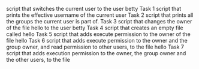 script that switches the current user to the user betty 
Task 1 script that prints the effective username of the current user
Task 2 script that prints all the groups the current user is part of.
Task 3 script that changes the owner of the file hello to the user betty
Task 4 script that creates an empty file called hello
Task 5 script that adds execute permission to the owner of the file hello
Task 6 script that adds execute permission to the owner and the group owner, and read permission to other users, to the file hello
Task 7 script that adds execution permission to the owner, the group owner and the other users, to the file 

